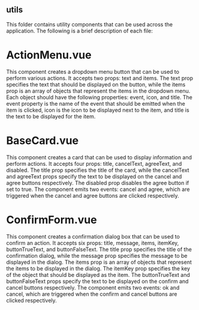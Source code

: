 ## utils

This folder contains utility components that can be used across the application. 
The following is a brief description of each file:

# ActionMenu.vue
This component creates a dropdown menu button that can be used to perform various actions. 
It accepts two props: text and items. 
The text prop specifies the text that should be displayed on the button, 
while the items prop is an array of objects that represent the items in the dropdown menu. 
Each object should have the following properties: event, icon, and title. 
The event property is the name of the event that should be emitted when the item is clicked, 
icon is the icon to be displayed next to the item, and title is the text to be displayed 
for the item.

# BaseCard.vue
This component creates a card that can be used to display information and perform actions. 
It accepts four props: title, cancelText, agreeText, and disabled. 
The title prop specifies the title of the card, while the cancelText and agreeText props 
specify the text to be displayed on the cancel and agree buttons respectively. 
The disabled prop disables the agree button if set to true. 
The component emits two events: cancel and agree, which are triggered when the cancel 
and agree buttons are clicked respectively.

# ConfirmForm.vue
This component creates a confirmation dialog box that can be used to confirm an action. 
It accepts six props: title, message, items, itemKey, buttonTrueText, and buttonFalseText. 
The title prop specifies the title of the confirmation dialog, while the message prop 
specifies the message to be displayed in the dialog. The items prop is an array of 
objects that represent the items to be displayed in the dialog. 
The itemKey prop specifies the key of the object that should be displayed as the item. 
The buttonTrueText and buttonFalseText props specify the text to be displayed on the 
confirm and cancel buttons respectively. The component emits two events: ok and cancel, 
which are triggered when the confirm and cancel buttons are clicked respectively.